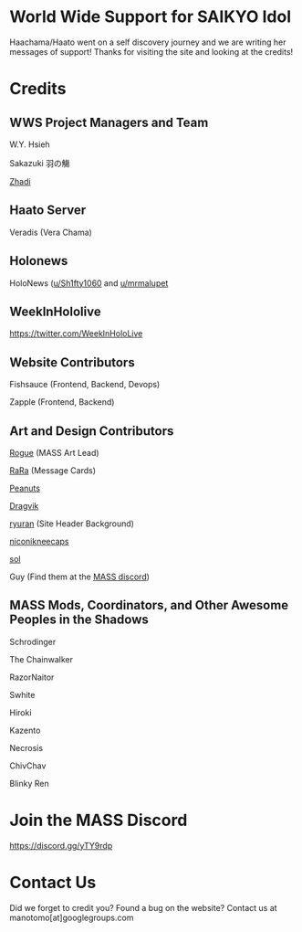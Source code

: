 # World Wide Support for SAIKYO Idol

Haachama/Haato went on a self discovery journey and we are writing her messages of support! Thanks for visiting the site and looking at the credits!

# Credits

## WWS Project Managers and Team
W.Y. Hsieh

Sakazuki 羽の觴

[Zhadi](https://twitter.com/HaatonZhadi)

## Haato Server
Veradis (Vera Chama)

## Holonews
HoloNews ([u/Sh1fty1060](https://www.reddit.com/user/Sh1fty1060/) and [u/mrmalupet](https://www.reddit.com/user/mrmalupet/)

## WeekInHololive
https://twitter.com/WeekInHoloLive

## Website Contributors
Fishsauce (Frontend, Backend, Devops)

Zapple (Frontend, Backend)

## Art and Design Contributors
[Rogue](https://twitter.com/roguedono) (MASS Art Lead)

[RaRa](https://twitter.com/) (Message Cards)

[Peanuts](https://twitter.com/PistachiosChips)

[Dragvik](https://twitter.com/Tennen_Vik)

[ryuran](https://twitter.com/ryuraan) (Site Header Background)

[niconikneecaps](https://twitter.com/niconikneecaps)

[sol](https://twitter.com/popotocurry)

Guy (Find them at the [MASS discord](https://discord.gg/yTY9rdp))


## MASS Mods, Coordinators, and Other Awesome Peoples in the Shadows
Schrodinger

The Chainwalker

RazorNaitor

Swhite

Hiroki

Kazento

Necrosis

ChivChav

Blinky Ren

# Join the MASS Discord

https://discord.gg/yTY9rdp

# Contact Us

Did we forget to credit you? Found a bug on the website? Contact us at manotomo[at]googlegroups.com



